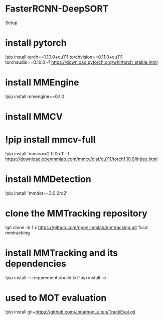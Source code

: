 # FasterRCNN-DeepSORT
Setup
# install pytorch
!pip install torch==1.10.0+cu111 torchvision==0.11.0+cu111 torchaudio==0.10.0 -f https://download.pytorch.org/whl/torch_stable.html

# install MMEngine
!pip install mmengine==0.1.0
# install MMCV
# !pip install mmcv-full
!pip install 'mmcv==2.0.0rc1' -f https://download.openmmlab.com/mmcv/dist/cu111/torch1.10.0/index.html

# install MMDetection
!pip install 'mmdet==3.0.0rc2'

# clone the MMTracking repository
!git clone -b 1.x https://github.com/open-mmlab/mmtracking.git
%cd mmtracking

# install MMTracking and its dependencies
!pip install -r requirements/build.txt
!pip install -e .
# used to MOT evaluation
!pip install git+https://github.com/JonathonLuiten/TrackEval.git
